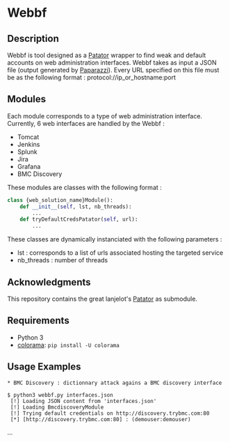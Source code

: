 # Webbf
## Description

Webbf is tool designed as a [Patator](https://github.com/lanjelot/patator) wrapper to find weak and default accounts on web administration interfaces.
Webbf takes as input a JSON file (output generated by [Paparazzi](https://github.com/bik3te/Paparazzi)). Every URL specified on this file must be as the following format : protocol://ip_or_hostname:port

## Modules

Each module corresponds to a type of web administration interface. Currently, 6 web interfaces are handled by the Webbf :

* Tomcat
* Jenkins
* Splunk
* Jira
* Grafana
* BMC Discovery

These modules are classes with the following format :

```python
class {web_solution_name}Module():
	def __init__(self, lst, nb_threads):
		...
	def tryDefaultCredsPatator(self, url):
		...
```

These classes are dynamically instanciated with the following parameters :

* lst : corresponds to a list of urls associated hosting the targeted service
* nb_threads : number of threads

## Acknowledgments

This repository contains the great lanjelot's [Patator](https://github.com/lanjelot/patator) as submodule.

## Requirements

* Python 3
* [colorama](https://pypi.org/project/colorama/): `pip install -U colorama`

## Usage Examples

```
* BMC Discovery : dictionnary attack agains a BMC discovery interface

$ python3 webbf.py interfaces.json 
 [!] Loading JSON content from 'interfaces.json'
 [!] Loading BmcdiscoveryModule
 [!] Trying default credentials on http://discovery.trybmc.com:80
 [*] [http://discovery.trybmc.com:80] : (demouser:demouser)
```
...
```